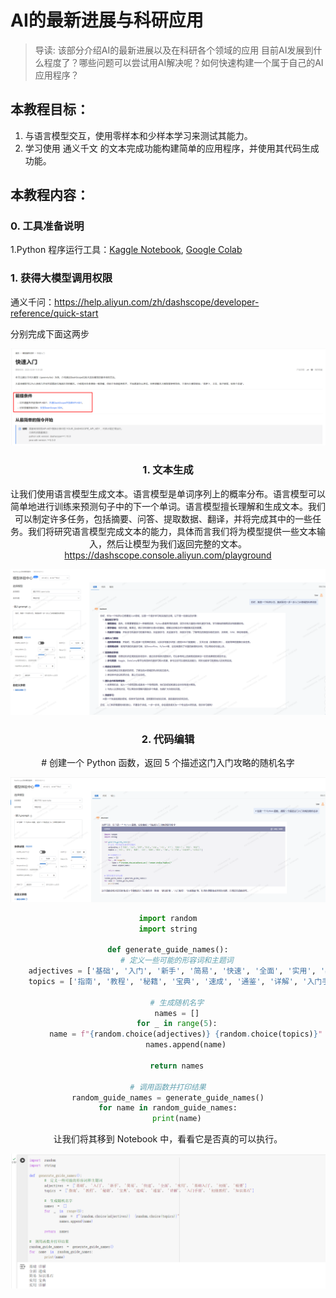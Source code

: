 # AI的最新进展与科研应用

> 导读: 该部分介绍AI的最新进展以及在科研各个领域的应用
目前AI发展到什么程度了？哪些问题可以尝试用AI解决呢？如何快速构建一个属于自己的AI应用程序？
## 本教程目标：
1. 与语言模型交互，使用零样本和少样本学习来测试其能力。
2. 学习使用 通义千文 的文本完成功能构建简单的应用程序，并使用其代码生成功能。
## 本教程内容：
### 0. 工具准备说明

1.Python 程序运行工具：[Kaggle Notebook](./1.prepare_python.md), [Google Colab]((./1.prepare_python.md))

### 1. 获得大模型调用权限

通义千问：https://help.aliyun.com/zh/dashscope/developer-reference/quick-start

分别完成下面这两步

<center>
<div style="width: 100%;">   <img src="./imgs/0_prepare_env.png" alt="Image" /> </div>
<center>

### 1. 文本生成

让我们使用语言模型生成文本。语言模型是单词序列上的概率分布。语言模型可以简单地进行训练来预测句子中的下一个单词。语言模型擅长理解和生成文本。我们可以制定许多任务，包括摘要、问答、提取数据、翻译，并将完成其中的一些任务。我们将研究语言模型完成文本的能力，具体而言我们将为模型提供一些文本输入，然后让模型为我们返回完整的文本。https://dashscope.console.aliyun.com/playground

<center>
<div style="width: 100%;">   <img src="./imgs/1_text_generatation.png" alt="Image" /> </div>
<center>

### 2. 代码编辑

\# 创建一个 Python 函数，返回 5 个描述这门入门攻略的随机名字

<center>
<div style="width: 100%;">   <img src="./imgs/2_code_generatation.png" alt="Image" /> </div>
<center>

```python
import random
import string

def generate_guide_names():
    # 定义一些可能的形容词和主题词
    adjectives = ['基础', '入门', '新手', '简易', '快速', '全面', '实用', '基础入门', '初级', '精要']
    topics = ['指南', '教程', '秘籍', '宝典', '速成', '通鉴', '详解', '入门手册', '初级教程', '知识基石']

    # 生成随机名字
    names = []
    for _ in range(5):
        name = f"{random.choice(adjectives)} {random.choice(topics)}"
        names.append(name)

    return names

# 调用函数并打印结果
random_guide_names = generate_guide_names()
for name in random_guide_names:
    print(name)
```

让我们将其移到 Notebook 中，看看它是否真的可以执行。

<center>
<div style="width: 100%;">   <img src="./imgs/2_code_generatation_1.png" alt="Image" /> </div>
<center>

